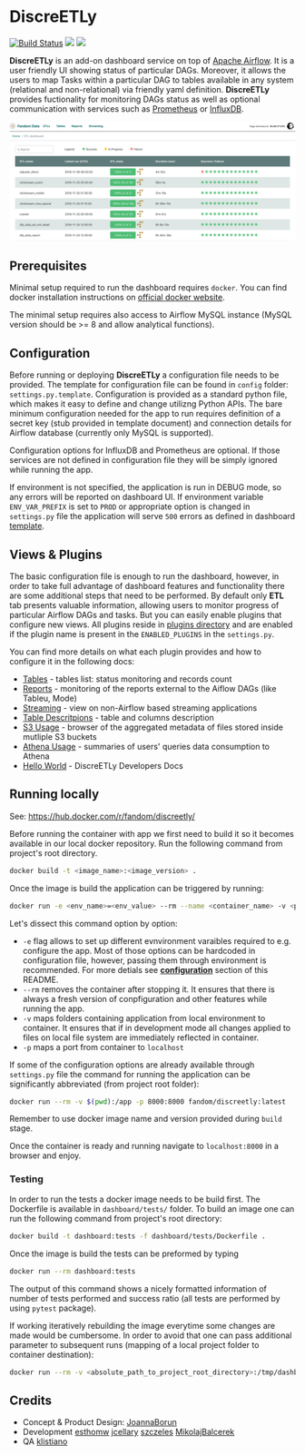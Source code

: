 # DiscreETLy

[![Build Status](https://travis-ci.org/Wikia/discreETLy.svg?branch=master)](https://travis-ci.org/Wikia/discreETLy)
[![](https://images.microbadger.com/badges/image/fandom/discreetly:0.2.9.svg)](https://microbadger.com/images/fandom/discreetly:0.2.9 "Get your own image badge on microbadger.com")
[![](https://images.microbadger.com/badges/version/fandom/discreetly:0.2.9.svg)](https://microbadger.com/images/fandom/discreetly:0.2.9 "Get your own version badge on microbadger.com")

**DiscreETLy** is an add-on dashboard service on top of [Apache Airflow](https://github.com/apache/incubator-airflow). It is a user friendly UI showing status of particular DAGs. Moreover, it allows the users to map Tasks within a particular DAG to tables available in any system (relational and non-relational) via friendly yaml definition. **DiscreETLy** provides fuctionality for monitoring DAGs status as well as optional communication with services such as [Prometheus](https://prometheus.io/) or [InfluxDB](https://www.influxdata.com/).

![screenshot](https://raw.githubusercontent.com/Wikia/discreETLy/master/dashboard/static/images/ui_screen.png)

## Prerequisites

Minimal setup required to run the dashboard requires `docker`. You can find docker installation instructions on
[official docker website](https://docs.docker.com/install/).

The minimal setup requires also access to Airflow MySQL instance (MySQL version should be >= 8 and allow analytical functions).

## Configuration

Before running or deploying **DiscreETLy** a configuration file needs to be provided. The template for configuration
file can be found in `config` folder: `settings.py.template`. Configuration is provided as a standard python file,
which makes it easy to define and change utilizng Python APIs. The bare minimum configuration needed for the app to run requires definition of a secret key (stub provided in template document) and connection details for Airflow database (currently only MySQL is supported).

Configuration options for InfluxDB and Prometheus are optional. If those services are not defined in configuration
file they will be simply ignored while running the app.

If environment is not specified, the application is run in DEBUG mode, so any errors will be reported on dashboard UI. If environment variable `ENV_VAR_PREFIX` is set to `PROD` or appropriate
option is changed in `settings.py` file the application will serve `500` errors as defined in dashboard [template](dashboard/blueprints/page/templates/500.html).

## Views & Plugins

The basic configuration file is enough to run the dashboard, however, in order to take
full advantage of dashboard features and functionality there are some additional steps
that need to be performed. By default only **ETL** tab presents valuable information,
allowing users to monitor progress of particular Airflow DAGs and tasks. 
But you can easily enable plugins that configure new views. All plugins reside in
[plugins directory](dashboard/plugins) and are enabled if the plugin name is present
in the `ENABLED_PLUGINS` in the `settings.py`.

You can find more details on what each plugin provides and how to configure it 
in the following docs:

* [Tables](dashboard/plugins/tables/README.md) - tables list: status monitoring and
  records count
* [Reports](dashboard/plugins/reports/README.md) - monitoring of the reports external 
  to the Aiflow DAGs (like Tableu, Mode)
* [Streaming](dashboard/plugins/streaming/README.md) - view on non-Airflow based
  streaming applications
* [Table Descritpions](dashboard/plugins/table_descriptions/README.md) - table and
  columns description
* [S3 Usage](dashboard/plugins/s3_usage/README.md) - browser of the aggregated metadata
  of files stored inside mutliple S3 buckets
* [Athena Usage](dashboard/plugins/athena_usage/README.md) - summaries
  of users' queries data consumption to Athena
* [Hello World](dashboard/plugins/hello_world/README.md) - DiscreETLy Developers Docs


## Running locally

See: https://hub.docker.com/r/fandom/discreetly/

Before running the container with app we first need to build it so it becomes available
in our local docker repository. Run the following command from project's root directory.

```bash
docker build -t <image_name>:<image_version> .
```

Once the image is build the application can be triggered by running:

```bash
docker run -e <env_name>=<env_value> --rm --name <container_name> -v <project_root_folder>:/app -p 8000:8000 <docker_image_name>:<image_version>
```

Let's dissect this command option by option:

- `-e` flag allows to set up different evnvironment varaibles required to e.g. configure the app. Most of those options can be hardcoded in configuration file, however, passing them through environment is recommended. For more detials see **[configuration](#configuration)** section of this README.
- `--rm` removes the container after stopping it. It ensures that there is always a fresh version of conpfiguration and other features while running the app.
- `-v` maps folders containing application from local environment to container. It ensures that if in development mode all changes applied to files on local file system are immediately reflected in container.
- `-p` maps a port from container to `localhost`

If some of the configuration options are already available through `settings.py` file the command for running the application can be significantly abbreviated (from project root folder):

```bash
docker run --rm -v $(pwd):/app -p 8000:8000 fandom/discreetly:latest
```

Remember to use docker image name and version provided during `build` stage.

Once the container is ready and running navigate to `localhost:8000` in a browser and enjoy.

### Testing

In order to run the tests a docker image needs to be build first. The Dockerfile is available in `dashboard/tests/` folder. To build an image one can run the following command from project's root directory:

```bash
docker build -t dashboard:tests -f dashboard/tests/Dockerfile .
```

Once the image is build the tests can be preformed by typing

```bash
docker run --rm dashboard:tests
```

The output of this command shows a nicely formatted information of number of tests performed and success ratio (all tests are performed by using `pytest` package).

If working iteratively rebuilding the image everytime some changes are made would be cumbersome. In order to avoid that one can pass additional parameter to subsequent runs (mapping of a local project folder to container destination):

```bash
docker run --rm -v <absolute_path_to_project_root_directory>:/tmp/dashboard/ dashboard:tests
```

## Credits

* Concept & Product Design: 
[JoannaBorun](https://github.com/JoannaBorun)
* Development
[esthomw](https://github.com/esthomw)
[jcellary](https://github.com/jcellary)
[szczeles](https://github.com/szczeles)
[MikolajBalcerek](https://github.com/MikolajBalcerek)
* QA
[klistiano](https://github.com/klistiano)
